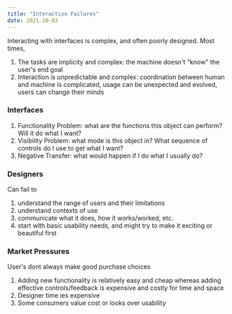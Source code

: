 ```yaml
---
title: "Interaction Failures"
date: 2021-10-03
---
```


Interacting with interfaces is complex, and often poorly designed. Most times,
1. The tasks are implicity and complex: the machine doesn't "know" the user's end goal
2. Interaction is unpredictable and complex: coordination between human and machine is complicated, usage can be unexpected and evolved, users can change their minds

### Interfaces
1. Functionality Problem: what are the functions this object can perform? Will it do what I want?
2. Visibility Problem: what mode is this object in? What sequence of controls do I use to get what I want?
3. Negative Transfer: what would happen if I do what I usually do?

### Designers
Can fail to
1. understand the range of users and their limitations
2. understand contexts of use
3. communicate what it does, how it works/worked, etc.
4. start with basic usability needs, and might try to make it exciting or beautiful first

### Market Pressures
User's dont always make good purchase choices
1. Adding new functionality is relatively easy and cheap whereas adding effective controls/feedback is expensive and costly for time and space
2. Designer time ies expensive
3. Some consumers value cost or looks over usability